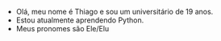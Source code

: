 - Olá, meu nome é Thiago e sou um universitário de 19 anos.
- Estou atualmente aprendendo Python.
- Meus pronomes são Ele/Elu

<!---
thiago-oli03/thiago-oli03 is a ✨ special ✨ repository because its `README.md` (this file) appears on your GitHub profile.
You can click the Preview link to take a look at your changes.
--->
